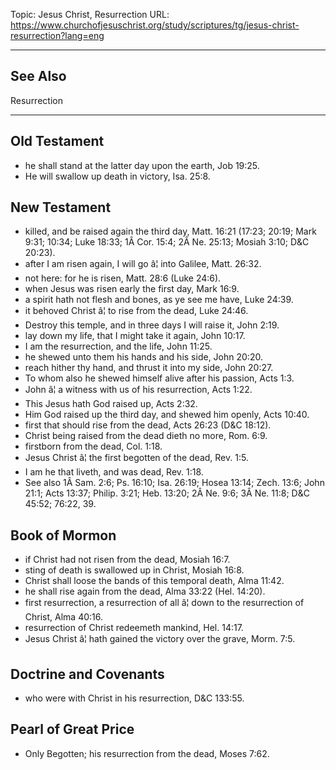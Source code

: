 Topic: Jesus Christ, Resurrection
URL: https://www.churchofjesuschrist.org/study/scriptures/tg/jesus-christ-resurrection?lang=eng

---

## See Also

Resurrection

---

## Old Testament

- he shall stand at the latter day upon the earth, Job 19:25.
- He will swallow up death in victory, Isa. 25:8.

## New Testament

- killed, and be raised again the third day, Matt. 16:21 (17:23; 20:19; Mark 9:31; 10:34; Luke 18:33; 1Â Cor. 15:4; 2Â Ne. 25:13; Mosiah 3:10; D&C 20:23).
- after I am risen again, I will go â¦ into Galilee, Matt. 26:32.
- not here: for he is risen, Matt. 28:6 (Luke 24:6).
- when Jesus was risen early the first day, Mark 16:9.
- a spirit hath not flesh and bones, as ye see me have, Luke 24:39.
- it behoved Christ â¦ to rise from the dead, Luke 24:46.
- Destroy this temple, and in three days I will raise it, John 2:19.
- lay down my life, that I might take it again, John 10:17.
- I am the resurrection, and the life, John 11:25.
- he shewed unto them his hands and his side, John 20:20.
- reach hither thy hand, and thrust it into my side, John 20:27.
- To whom also he shewed himself alive after his passion, Acts 1:3.
- John â¦ a witness with us of his resurrection, Acts 1:22.
- This Jesus hath God raised up, Acts 2:32.
- Him God raised up the third day, and shewed him openly, Acts 10:40.
- first that should rise from the dead, Acts 26:23 (D&C 18:12).
- Christ being raised from the dead dieth no more, Rom. 6:9.
- firstborn from the dead, Col. 1:18.
- Jesus Christ â¦ the first begotten of the dead, Rev. 1:5.
- I am he that liveth, and was dead, Rev. 1:18.
- See also 1Â Sam. 2:6; Ps. 16:10; Isa. 26:19; Hosea 13:14; Zech. 13:6; John 21:1; Acts 13:37; Philip. 3:21; Heb. 13:20; 2Â Ne. 9:6; 3Â Ne. 11:8; D&C 45:52; 76:22, 39.

## Book of Mormon

- if Christ had not risen from the dead, Mosiah 16:7.
- sting of death is swallowed up in Christ, Mosiah 16:8.
- Christ shall loose the bands of this temporal death, Alma 11:42.
- he shall rise again from the dead, Alma 33:22 (Hel. 14:20).
- first resurrection, a resurrection of all â¦ down to the resurrection of Christ, Alma 40:16.
- resurrection of Christ redeemeth mankind, Hel. 14:17.
- Jesus Christ â¦ hath gained the victory over the grave, Morm. 7:5.

## Doctrine and Covenants

- who were with Christ in his resurrection, D&C 133:55.

## Pearl of Great Price

- Only Begotten; his resurrection from the dead, Moses 7:62.

